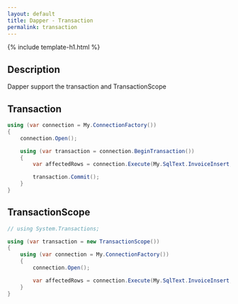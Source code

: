 ```yaml
---
layout: default
title: Dapper - Transaction
permalink: transaction
---
```


{% include template-h1.html %}

## Description
Dapper support the transaction and TransactionScope

## Transaction

```csharp
using (var connection = My.ConnectionFactory())
{
	connection.Open();

	using (var transaction = connection.BeginTransaction())
	{
		var affectedRows = connection.Execute(My.SqlText.InvoiceInsert, new { Code = "Single_Insert_1" }, commandType: CommandType.StoredProcedure);

		transaction.Commit();
	}
}
```

## TransactionScope

```csharp
// using System.Transactions;

using (var transaction = new TransactionScope())
{
	using (var connection = My.ConnectionFactory())
	{
		connection.Open();

		var affectedRows = connection.Execute(My.SqlText.InvoiceInsert, new { Code = "Single_Insert_1" }, commandType: CommandType.StoredProcedure);
	}
}
```
